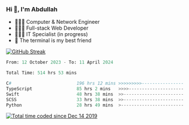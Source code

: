 <h3>Hi 👋, I'm Abdullah</h3>

- 👷🏼‍♂️ Computer & Network Engineer
- 👨🏻‍💻 Full-stack Web Developer
- 👨🏻‍💻 IT Specialist (in progress)
- 🖤 The terminal is my best friend

[![GitHub Streak](https://streak-stats.demolab.com?user=al3bad&theme=transparent&date_format=j%20M%5B%20Y%5D)](https://git.io/streak-stats)

<!--START_SECTION:waka-->

```python
From: 12 October 2023 - To: 11 April 2024

Total Time: 514 hrs 53 mins

C#                         196 hrs 12 mins >>>>>>>>>----------------   37.69 %
TypeScript                 85 hrs 2 mins   >>>>---------------------   16.34 %
Swift                      48 hrs 38 mins  >>-----------------------   09.34 %
SCSS                       33 hrs 38 mins  >>-----------------------   06.46 %
Python                     28 hrs 49 mins  >------------------------   05.54 %
```

<!--END_SECTION:waka-->

<p>
  <a href="https://wakatime.com/@ce2a2aac-0d6b-4d65-b864-8a4bcaf12967"><img src="https://wakatime.com/badge/user/ce2a2aac-0d6b-4d65-b864-8a4bcaf12967.svg" alt="Total time coded since Dec 14 2019" /></a>
</p>
